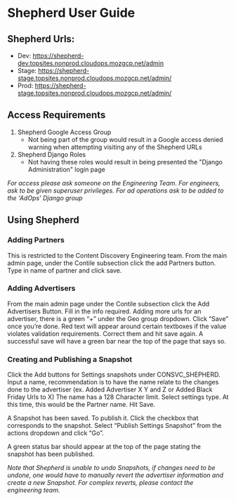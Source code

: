 # Shepherd User Guide

## Shepherd Urls:

- Dev: https://shepherd-dev.topsites.nonprod.cloudops.mozgcp.net/admin
- Stage: https://shepherd-stage.topsites.nonprod.cloudops.mozgcp.net/admin/
- Prod: https://shepherd-stage.topsites.nonprod.cloudops.mozgcp.net/admin/

## Access Requirements

1. Shepherd Google Access Group
   *  Not being part of the group would result in a Google access denied warning when attempting visiting any of the Shepherd URLs
2. Shepherd Django Roles
   * Not having these roles would result in being presented the "Django Administration" login page
   
*For access please ask someone on the Engineering Team. For engineers, ask to be given superuser privileges. For ad operations ask to be added to the 'AdOps' Django group*

## Using Shepherd

### Adding Partners
This is restricted to the Content Discovery Engineering team. From the main admin page, under the Contile subsection click the 
add Partners button. Type in name of partner and click save.

### Adding Advertisers
From the main admin page under the Contile subsection click the Add Advertisers Button. 
Fill in the info required. Adding more urls for an advertiser, there is a green “+” 
under the Geo group dropdown. Click “Save” once you’re done. Red text will appear around certain textboxes if the value violates validation requirements. 
Correct them and hit save again. A successful save will have a green bar near the top of the page that says so.

### Creating and Publishing a Snapshot
Click the Add buttons for Settings snapshots under CONSVC_SHEPHERD. 
Input a name, recommendation is to have the name relate to the changes done to the advertiser 
(ex. Added Advertiser X Y and Z or Added Black Friday Urls to X) The name has a 128 Character limit. 
Select settings type. At this time, this would be the Partner name. Hit Save.

A Snapshot has been saved. To publish it. Click the checkbox that corresponds to the snapshot. 
Select “Publish Settings Snapshot” from the actions dropdown and click “Go”.

A green status bar should appear at the top of the page stating the snapshot has been published.

*Note that Shepherd is unable to undo Snapshots, if changes need to be undone, one would have to manually revert the advertiser information and create a new Snapshot.
For complex reverts, please contact the engineering team.*
